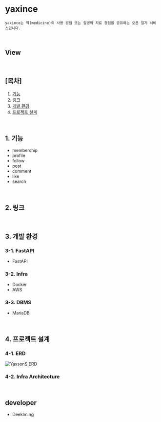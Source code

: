 # yaxince
```
yaxince는 약(medicine)의 사용 경험 또는 질병의 치료 경험을 공유하는 오픈 일기 서비스입니다.
```

<br>

## View


<br>

## [목차]
1. [기능](#1-기능)
2. [링크](#2-링크)
3. [개발 환경](#3-개발-환경)
4. [프로젝트 설계](#4-프로젝트-설계)

<br>

## 1. 기능
- membership
- profile
- follow
- post
- comment
- like
- search

<br>

## 2. 링크
<!-- - [1](https://www.notion.so/) -->

<br>

## 3. 개발 환경
### 3-1. FastAPI
- FastAPI

### 3-2. Infra
- Docker
- AWS

### 3-3. DBMS
- MariaDB

<br>

## 4. 프로젝트 설계
### 4-1. ERD
![YaxsonS ERD](https://github.com/Deeklming/YaxsonS/assets/71743128/d6286a6b-df45-489e-8969-020509c0e235)

### 4-2. Infra Architecture

<br>

## developer
- Deeklming

<br>
